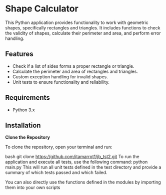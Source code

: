 # Shape Calculator

This Python application provides functionality to work with geometric shapes, specifically rectangles and triangles. It includes functions to check the validity of shapes, calculate their perimeter and area, and perform error handling. 

## Features

- Check if a list of sides forms a proper rectangle or triangle.
- Calculate the perimeter and area of rectangles and triangles.
- Custom exception handling for invalid shapes.
- Unit tests to ensure functionality and reliability.

## Requirements

- Python 3.x

## Installation

 **Clone the Repository**

   To clone the repository, open your terminal and run:

   bash
   git clone https://github.com/itamarrot1/jb_tst2.git
   To run the application and execute all tests, use the following command:
   python main.py
   This will run all unit tests defined in the test directory and provide a summary of which tests passed and which failed.

   You can also directly use the functions defined in the modules by importing them into your own scripts
